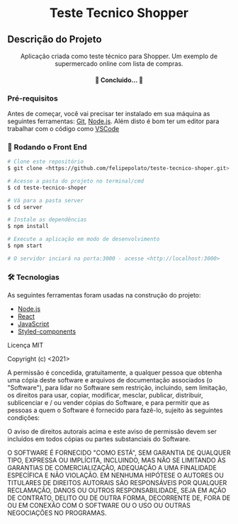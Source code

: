 # <h1 align="center">Teste Tecnico Shopper</h1>

## Descrição do Projeto

<p align="center">
    Aplicação criada como teste técnico para Shopper. Um exemplo de supermercado online com lista de compras. 
</p>

<h4 align="center"> 
	 🚀 Concluido...  🚀 
</h4>

### Pré-requisitos

Antes de começar, você vai precisar ter instalado em sua máquina as seguintes ferramentas:
[Git](https://git-scm.com), [Node.js](https://nodejs.org/en/).
Além disto é bom ter um editor para trabalhar com o código como [VSCode](https://code.visualstudio.com/)

### 🎲 Rodando o Front End

```bash
# Clone este repositório
$ git clone <https://github.com/felipepolato/teste-tecnico-shoper.git>

# Acesse a pasta do projeto no terminal/cmd
$ cd teste-tecnico-shoper

# Vá para a pasta server
$ cd server

# Instale as dependências
$ npm install

# Execute a aplicação em modo de desenvolvimento
$ npm start

# O servidor inciará na porta:3000 - acesse <http://localhost:3000>
```

### 🛠 Tecnologias

As seguintes ferramentas foram usadas na construção do projeto:

- [Node.js](https://nodejs.org/en/)
- [React](https://pt-br.reactjs.org/)
- [JavaScript](https://www.javascript.com)
- [Styled-components](https://www.styled-components.com)

Licença MIT

Copyright (c) <2021> <Felipe Polato>

A permissão é concedida, gratuitamente, a qualquer pessoa que obtenha uma cópia
deste software e arquivos de documentação associados (o "Software"), para lidar
no Software sem restrição, incluindo, sem limitação, os direitos
para usar, copiar, modificar, mesclar, publicar, distribuir, sublicenciar e / ou vender
cópias do Software, e para permitir que as pessoas a quem o Software é
fornecido para fazê-lo, sujeito às seguintes condições:

O aviso de direitos autorais acima e este aviso de permissão devem ser incluídos em todos
cópias ou partes substanciais do Software.

O SOFTWARE É FORNECIDO "COMO ESTÁ", SEM GARANTIA DE QUALQUER TIPO, EXPRESSA OU
IMPLÍCITA, INCLUINDO, MAS NÃO SE LIMITANDO ÀS GARANTIAS DE COMERCIALIZAÇÃO,
ADEQUAÇÃO A UMA FINALIDADE ESPECÍFICA E NÃO VIOLAÇÃO. EM NENHUMA HIPÓTESE O
AUTORES OU TITULARES DE DIREITOS AUTORAIS SÃO RESPONSÁVEIS POR QUALQUER RECLAMAÇÃO, DANOS OU OUTROS
RESPONSABILIDADE, SEJA EM AÇÃO DE CONTRATO, DELITO OU DE OUTRA FORMA, DECORRENTE DE,
FORA DE OU EM CONEXÃO COM O SOFTWARE OU O USO OU OUTRAS NEGOCIAÇÕES NO
PROGRAMAS.

